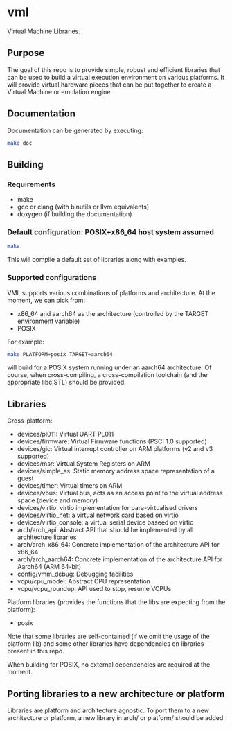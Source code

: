 # vml

Virtual Machine Libraries.

## Purpose

The goal of this repo is to provide simple, robust and efficient libraries that can be used to build
a virtual execution environment on various platforms. It will provide virtual hardware pieces that can
be put together to create a Virtual Machine or emulation engine.

## Documentation

Documentation can be generated by executing:
```sh
make doc
```

## Building

### Requirements
- make
- gcc or clang (with binutils or llvm equivalents)
- doxygen (if building the documentation)

### Default configuration: POSIX+x86_64 host system assumed
```sh
make
```

This will compile a default set of libraries along with examples.

### Supported configurations

VML supports various combinations of platforms and architecture. At the moment, we can pick from:

- x86_64 and aarch64 as the architecture (controlled by the TARGET environment variable)
- POSIX

For example:
```sh
make PLATFORM=posix TARGET=aarch64
```

will build for a POSIX system running under an aarch64 architecture. Of course, when cross-compiling, a
cross-compilation toolchain (and the appropriate libc,STL) should be provided.

## Libraries

Cross-platform:
- devices/pl011: Virtual UART PL011
- devices/firmware: Virtual Firmware functions (PSCI 1.0 supported)
- devices/gic: Virtual interrupt controller on ARM platforms (v2 and v3 supported)
- devices/msr: Virtual System Registers on ARM
- devices/simple_as: Static memory address space representation of a guest
- devices/timer: Virtual timers on ARM
- devices/vbus: Virtual bus, acts as an access point to the virtual address space (device and memory)
- devices/virtio: virtio implementation for para-virtualised drivers
- devices/virtio_net: a virtual network card based on virtio
- devices/virtio_console: a virtual serial device baseed on virtio
- arch/arch_api: Abstract API that should be implemented by all architecture libraries
- arch/arch_x86_64: Concrete implementation of the architecture API for x86_64
- arch/arch_aarch64: Concrete implementation of the architecture API for Aarch64 (ARM 64-bit)
- config/vmm_debug: Debugging facilities
- vcpu/cpu_model: Abstract CPU representation
- vcpu/vcpu_roundup: API used to stop, resume VCPUs

Platform libraries (provides the functions that the libs are expecting from the platform):
- posix

Note that some libraries are self-contained (if we omit the usage of the platform lib) and some other
libraries have dependencies on libraries present in this repo.

When building for POSIX, no external dependencies are required at the moment.

## Porting libraries to a new architecture or platform

Libraries are platform and architecture agnostic. To port them to a new architecture or platform,
a new library in arch/ or platform/ should be added.
